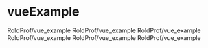 # vueExample
RoldProf/vue_example RoldProf/vue_example RoldProf/vue_example RoldProf/vue_example RoldProf/vue_example RoldProf/vue_example 
